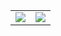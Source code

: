<!-- 
<div id="header" align="center">
  <img src="https://github-readme-stats.vercel.app/api?username=ANUSHKALA&show_icons=true&line_height=33&count_private=true" a />
</div>
<div id="header" align="center">
  <img src="https://github-readme-stats.vercel.app/api/top-langs/?username=ANUSHKALA&&hide=cmake&langs_count=4&line_height=35" />
  <img src="https://github-readme-streak-stats.herokuapp.com/?user=ANUSHKALA" />
</div>
 -->
 

<table>
  <tr>
    <td>
      <img src="https://github-readme-stats.vercel.app/api?username=ANUSHKALA&show_icons=true&count_private=true&theme=dark&hide_border=true" />
    </td>
    <td>
      <img src="https://github-readme-streak-stats.herokuapp.com?user=ANUSHKALA&line_height=33&theme=dark&hide_border=true" />
    </td>
  </tr>
</table>

